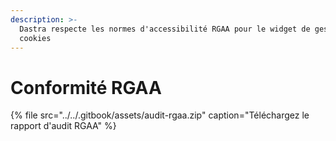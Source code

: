 ```yaml
---
description: >-
  Dastra respecte les normes d'accessibilité RGAA pour le widget de gestion des
  cookies
---
```


# Conformité RGAA

{% file src="../../.gitbook/assets/audit-rgaa.zip" caption="Téléchargez le rapport d\'audit RGAA" %}


